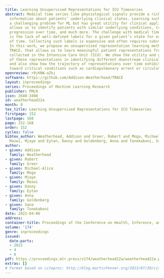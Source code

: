 ```yaml
---
title: Learning Unsupervised Representations for ICU Timeseries
abstract: Medical time series like physiological signals provide a rich source of
  information about patients’ underlying clinical states. Learning such states is
  a challenging problem for ML but has great utility for clinical applications. It
  allows us to identify patients with similar underlying conditions, track disease
  progression over time, and much more. The challenge with medical time series however,
  is the lack of well-defined labels for a given patient’s state for extended periods
  of time. Collecting such labels is expensive and often requires substantial effort.
  In this work, we propose an unsupervised representation learning method, called
  TRACE, that allows us to learn meaningful patient representations from time series
  collected in the Intensive Care Unit (ICU). We show the utility and generalizability
  of these representations in identifying different downstream clinical conditions
  and also show how the trajectory of representations over time exhibits progression
  toward critical conditions such as cardiopulmonary arrest or circulatory failure.
openreview: r9jKNW-aZkj
software: https://github.com/Addison-Weatherhead/TRACE
layout: inproceedings
series: Proceedings of Machine Learning Research
publisher: PMLR
issn: 2640-3498
id: weatherhead22a
month: 0
tex_title: Learning Unsupervised Representations for ICU Timeseries
firstpage: 152
lastpage: 168
page: 152-168
order: 152
cycles: false
bibtex_author: Weatherhead, Addison and Greer, Robert and Moga, Michael-Alice and
  Mazwi, Mjaye and Eytan, Danny and Goldenberg, Anna and Tonekaboni, Sana
author:
- given: Addison
  family: Weatherhead
- given: Robert
  family: Greer
- given: Michael-Alice
  family: Moga
- given: Mjaye
  family: Mazwi
- given: Danny
  family: Eytan
- given: Anna
  family: Goldenberg
- given: Sana
  family: Tonekaboni
date: 2022-04-06
address:
container-title: Proceedings of the Conference on Health, Inference, and Learning
volume: '174'
genre: inproceedings
issued:
  date-parts:
  - 2022
  - 4
  - 6
pdf: https://proceedings.mlr.press/v174/weatherhead22a/weatherhead22a.pdf
extras: []
# Format based on citeproc: http://blog.martinfenner.org/2013/07/30/citeproc-yaml-for-bibliographies/
---
```

